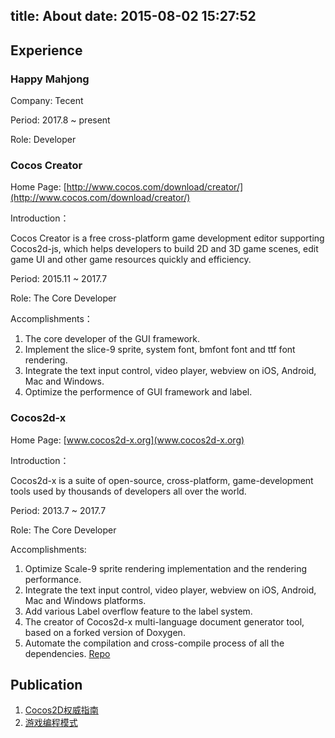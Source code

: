 title: About
date: 2015-08-02 15:27:52
---

## Experience

### Happy Mahjong
Company: Tecent

Period: 2017.8 ~ present

Role: Developer

### Cocos Creator
Home Page: [http://www.cocos.com/download/creator/](http://www.cocos.com/download/creator/)

Introduction：

Cocos Creator is a free cross-platform game development editor supporting Cocos2d-js, 
which helps developers to  build 2D and 3D game scenes, edit game UI and other game resources quickly and efficiency.

Period: 2015.11 ~ 2017.7

Role: The Core Developer

Accomplishments：

1. The core developer of the GUI framework.
2. Implement the slice-9 sprite, system font, bmfont font and ttf font rendering.
3. Integrate the text input control, video player, webview on iOS, Android, Mac and Windows.
4. Optimize the performence of GUI framework and label.

### Cocos2d-x
Home Page: [www.cocos2d-x.org](www.cocos2d-x.org)

Introduction：

Cocos2d-x is a suite of open-source, cross-platform, game-development tools used by thousands of developers all over the world.

Period: 2013.7 ~ 2017.7

Role: The Core Developer

Accomplishments:

1. Optimize Scale-9 sprite rendering implementation and the rendering performance.
2. Integrate the text input control, video player, webview on iOS, Android, Mac and Windows platforms.
3. Add various Label overflow feature to the label system.
4. The creator of Cocos2d-x multi-language document generator tool, based on a forked version of Doxygen.
5. Automate the compilation and cross-compile process of all the dependencies. [Repo](https://github.com/cocos2d/cocos2d-x-3rd-party-libs-src)


## Publication

1. [Cocos2D权威指南](http://item.jd.com/11206205.html)
2. [游戏编程模式](http://www.epubit.com.cn/book/details/4184)
